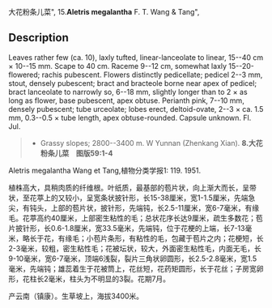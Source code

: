大花粉条儿菜",
15.**Aletris megalantha** F. T. Wang & Tang",

## Description
Leaves rather few (ca. 10), laxly tufted, linear-lanceolate to linear, 15--40 cm × 10--15 mm. Scape to 40 cm. Raceme 9--12 cm, somewhat laxly 15--20-flowered; rachis pubescent. Flowers distinctly pedicellate; pedicel 2--3 mm, stout, densely pubescent; bract and bracteole borne near apex of pedicel; bract lanceolate to narrowly so, 6--18 mm, slightly longer than to 2 × as long as flower, base pubescent, apex obtuse. Perianth pink, 7--10 mm, densely pubescent; tube urceolate; lobes erect, deltoid-ovate, 2--3 × ca. 1.5 mm, 0.3--0.5 × tube length, apex obtuse-rounded. Capsule unknown. Fl. Jul.

> * Grassy slopes; 2800--3400 m. W Yunnan (Zhenkang Xian).
**8.大花粉条儿菜　图版59:1-4**

Aletris megalantha Wang et Tang,植物分类学报1: 119. 1951.

植株高大，具稍肉质的纤维根。叶纸质，最基部的苞片状，向上渐大而长，呈带状，至花葶上的又较小，呈宽条状披针形，长15-38厘米，宽1-1.5厘米，先端急尖，有钝头，上部的苞片状，披针形，先端钝，长2.5-11厘米，宽6-7毫米，有缘毛。花葶高约40厘米，上部密生粘性的毛；总状花序长达9厘米，疏生多数花；苞片披针形，长0.6-1.8厘米，宽33.5毫米，先端钝，位于花梗的上端，长7-13毫米，略长于花，有缘毛；小苞片条形，有粘性的毛，包藏于苞片之内；花梗短，长2-3毫米，较粗，密生粘性毛；花被坛状，较大，外面密生粘性毛，内面无毛，长9-10毫米，宽6-7毫米，顶端6浅裂，裂片三角状卵圆形，长2.5-2.8毫米，宽1.5毫米，先端钝；雄蕊着生于花被筒上，花丝短，花药矩圆形，长于花丝；子房宽卵形，花柱长2毫米，柱头为不明显的3裂。花期7月。

产云南（镇康）。生草坡上，海拔3400米。
